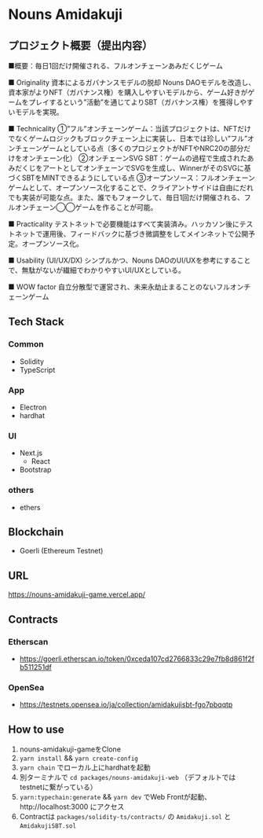 # Nouns Amidakuji

## プロジェクト概要（提出内容）
■概要：毎日1回だけ開催される、フルオンチェーンあみだくじゲーム

■ Originality
資本によるガバナンスモデルの脱却
Nouns DAOモデルを改造し、資本家がよりNFT（ガバナンス権）を購入しやすいモデルから、ゲーム好きがゲームをプレイするという”活動”を通じてよりSBT（ガバナンス権）を獲得しやすいモデルを実現。

■ Technicality
①”フル”オンチェーンゲーム：当該プロジェクトは、NFTだけでなくゲームロジックもブロックチェーン上に実装し、日本では珍しい”フル”オンチェーンゲームとしている点（多くのプロジェクトがNFTやNRC20の部分だけをオンチェーン化）
②オンチェーンSVG SBT：ゲームの過程で生成されたあみだくじをアートとしてオンチェーンでSVGを生成し、WinnerがそのSVGに基づくSBTをMINTできるようにしている点
③オープンソース：フルオンチェーンゲームとして、オープンソース化することで、クライアントサイドは自由にだれでも実装が可能な点。また、誰でもフォークして、毎日1回だけ開催される、フルオンチェーン◯◯ゲームを作ることが可能。

■ Practicality
テストネットで必要機能はすべて実装済み。ハッカソン後にテストネットで運用後、フィードバックに基づき微調整をしてメインネットで公開予定。オープンソース化。

■ Usability (UI/UX/DX)
シンプルかつ、Nouns DAOのUI/UXを参考にすることで、無駄がないが繊細でわかりやすいUI/UXとしている。

■ WOW factor
自立分散型で運営され、未来永劫止まることのないフルオンチェーンゲーム

## Tech Stack

### Common

- Solidity
- TypeScript

### App

- Electron
- hardhat

### UI

- Next.js
   - React
- Bootstrap

### others

- ethers

## Blockchain

- Goerli (Ethereum Testnet)

## URL
https://nouns-amidakuji-game.vercel.app/

## Contracts

### Etherscan

- https://goerli.etherscan.io/token/0xceda107cd2766833c29e7fb8d861f2fb511251df

### OpenSea

- https://testnets.opensea.io/ja/collection/amidakujisbt-fgo7pbqqtp

## How to use

1. nouns-amidakuji-gameをClone
2. `yarn install` && `yarn create-config`
3. `yarn chain` でローカル上にhardhatを起動
4. 別ターミナルで `cd packages/nouns-amidakuji-web` （デフォルトではtestnetに繋がっている）
5. `yarn:typechain:generate` && `yarn dev` でWeb Frontが起動、http://localhost:3000 にアクセス
6. Contractは `packages/solidity-ts/contracts/` の `Amidakuji.sol` と `AmidakujiSBT.sol`
